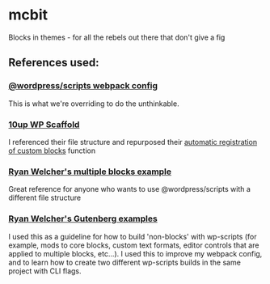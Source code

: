 # mcbit
 Blocks in themes - for all the rebels out there that don't give a fig

## References used:
### [@wordpress/scripts webpack config](https://github.com/WordPress/gutenberg/blob/trunk/packages/scripts/config/webpack.config.js)
This is what we're overriding to do the unthinkable.

### [10up WP Scaffold](https://github.com/10up/wp-scaffold)
I referenced their file structure and repurposed their [automatic registration of custom blocks](https://github.com/10up/wp-scaffold/blob/trunk/themes/10up-theme/includes/blocks.php) function 

### [Ryan Welcher's multiple blocks example](https://github.com/ryanwelcher/twitch/tree/trunk/plugins/multiple-blocks)
Great reference for anyone who wants to use @wordpress/scripts with a different file structure

### [Ryan Welcher's Gutenberg examples](https://github.com/WordPress/gutenberg-examples)
I used this as a guideline for how to build 'non-blocks' with wp-scripts (for example, mods to core blocks, custom text formats, editor controls that are applied to multiple blocks, etc...). I used this to improve my webpack config, and to learn how to create two different wp-scripts builds in the same project with CLI flags.
